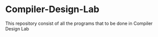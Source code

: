 # Compiler-Design-Lab
This repository consist of all the programs that to be done in Compiler Design Lab
